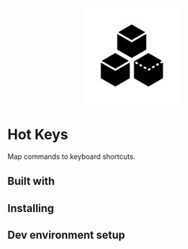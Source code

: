 
<div align="center">
    <img src="src/assets/tray-icon.png" alt="Icon" height="200px"/>
</div>

# Hot Keys

Map commands to keyboard shortcuts.

## Built with

## Installing

## Dev environment setup
